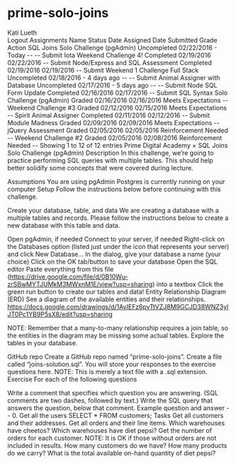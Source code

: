# prime-solo-joins
Kati Lueth  
 Logout
Assignments
Name	Status	Date Assigned	Date Submitted	Grade	Action
SQL Joins Solo Challenge (pgAdmin)	Uncompleted	02/22/2016 - Today	--	--	Submit
Iota Weekend Challenge 4!	Completed	02/19/2016	02/22/2016	--	Submit
Node/Express and SQL Assessment	Completed	02/19/2016	02/19/2016	--	Submit
Weekend 1 Challenge Full Stack	Uncompleted	02/18/2016 - 4 days ago	--	--	Submit
Animal Assigner with Database	Uncompleted	02/17/2016 - 5 days ago	--	--	Submit
Node SQL Form Update	Completed	02/16/2016	02/17/2016	--	Submit
SQL Syntax Solo Challenge (pgAdmin)	Graded	02/16/2016	02/16/2016	Meets Expectations	--
Weekend Challenge #3	Graded	02/12/2016	02/15/2016	Meets Expectations	--
Spirit Animal Assigner	Completed	02/11/2016	02/12/2016	--	Submit
Module Madness	Graded	02/09/2016	02/09/2016	Meets Expectations	--
jQuery Assessment	Graded	02/05/2016	02/05/2016	Reinforcement Needed	--
Weekend Challenge #2	Graded	02/05/2016	02/08/2016	Reinforcement Needed	--
Showing 1 to 12 of 12 entries
Prime Digital Academy
×
SQL Joins Solo Challenge (pgAdmin)
Description
In this challenge, we’re going to practice performing SQL queries with multiple tables. This should help better solidify some concepts that were covered during lecture.

Assumptions
You are using pgAdmin
Postgres is currently running on your computer
Setup
Follow the instructions below before continuing with this challenge.

Create your database, table, and data
We are creating a database with a multiple tables and records. Please follow the instructions below to create a new database with this table and data.

Open pgAdmin, if needed
Connect to your server, if needed
Right-click on the Databases option (listed just under the icon that represents your server) and click New Database…
In the dialog, give your database a name (your choice)
Click on the OK tab/button to save your database
Open the SQL editor
Paste everything from this file (https://drive.google.com/file/d/0B10Wu-zrSBwMYTJUMkM3MWxnM1E/view?usp=sharing) into a textbox
Click the green run button to create our tables and data!
Entity Relationship Diagram (ERD)
See a diagram of the available entities and their relationships. 
https://docs.google.com/drawings/d/1AyIEFz6pvTtVZJ8M9GCJD38WNZ3ylJT0Pc1YB9P5sX8/edit?usp=sharing

NOTE: Remember that a many-to-many relationship requires a join table, so the entities in the diagram may be 
missing some actual tables. Explore the tables in your database.

GitHub repo
Create a GitHub repo named “prime-solo-joins”.
Create a file called “joins-solution.sql”. You will store your responses to the exercise questions here. 
NOTE: 
This is merely a text file with a .sql extension.
Exercise
For each of the following questions

Write a comment that specifies which question you are answering. (SQL comments are two dashes, followed by text.)
Write the SQL query that answers the question, below that comment.
Example question and answer
-- 0. Get all the users
SELECT * FROM customers;
Tasks
Get all customers and their addresses.
Get all orders and their line items.
Which warehouses have cheetos?
Which warehouses have diet pepsi?
Get the number of orders for each customer. NOTE: It is OK if those without orders are not included in results.
How many customers do we have?
How many products do we carry?
What is the total available on-hand quantity of diet pepsi?
